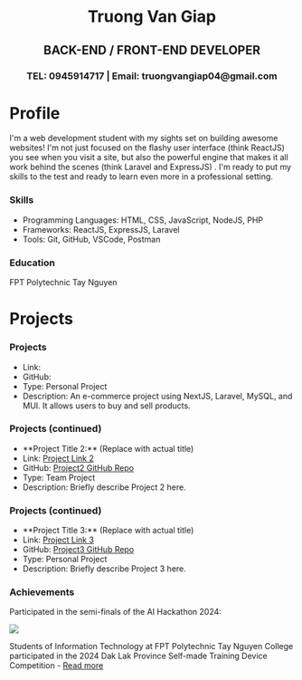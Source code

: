
<h1 align="center">Truong Van Giap</h1>
<h2 align="center">BACK-END / FRONT-END DEVELOPER</h1>
<h3 align="center">TEL: 0945914717 | Email: truongvangiap04@gmail.com</h1>

<h1  align="left" >Profile</h1>
<p align="left">I'm a web development student with my sights set on building awesome websites! I'm not just focused on the flashy user interface (think ReactJS) you see when you visit a site, but also the powerful engine that makes it all work behind the scenes (think Laravel and ExpressJS) . I'm ready to put my skills to the test and ready to learn even more in a professional setting.
</p>
 <section>
    <h3>Skills</h3>
    <ul>
      <li>Programming Languages: HTML, CSS, JavaScript, NodeJS, PHP </li>
      <li>Frameworks: ReactJS, ExpressJS, Laravel </li>
      <li>Tools: Git, GitHub, VSCode, Postman </li>
    </ul>
  </section>

  <section>
    <h3>Education</h3>
    <p>FPT Polytechnic Tay Nguyen</p>
  </section>
<h1>Projects</h1>
<section>
  <h3>Projects</h3>
  <ul>
    <li>Link:</li>
    <li>GitHub:</li>
    <li>Type: Personal Project</li>
    <li>Description: An e-commerce project using NextJS, Laravel, MySQL, and MUI. It allows users to buy and sell products.</li>
  </ul>
</section>

<section>
  <h3>Projects (continued)</h3>  <ul>
    <li>**Project Title 2:** (Replace with actual title)</li>
    <li>Link: <a href="https://your-project-link-2">Project Link 2</a></li>  <li>GitHub: <a href="https://github.com/yourusername/project2">Project2 GitHub Repo</a></li>  <li>Type: Team Project</li>  <li>Description: Briefly describe Project 2 here.</li>  </ul>
</section>

<section>
  <h3>Projects (continued)</h3>  <ul>
    <li>**Project Title 3:** (Replace with actual title)</li>
    <li>Link: <a href="https://your-project-link-3">Project Link 3</a></li>  <li>GitHub: <a href="https://github.com/yourusername/project3">Project3 GitHub Repo</a></li>  <li>Type: Personal Project</li>  <li>Description: Briefly describe Project 3 here.</li>  </ul>
</section>

  <section>
    <h3>Achievements</h3>
    <p>Participated in the semi-finals of the AI Hackathon 2024: </p>
   <img src="https://github.com/beovan/beovan/blob/main/FPT%20EDU%20HAKATHON%202024.jpg">
    <p>Students of Information Technology at FPT Polytechnic Tay Nguyen College participated in the 2024 Dak Lak Province Self-made Training Device Competition - <a href="https://feji.us/fuzh46">Read more</a></p>

  </section>


